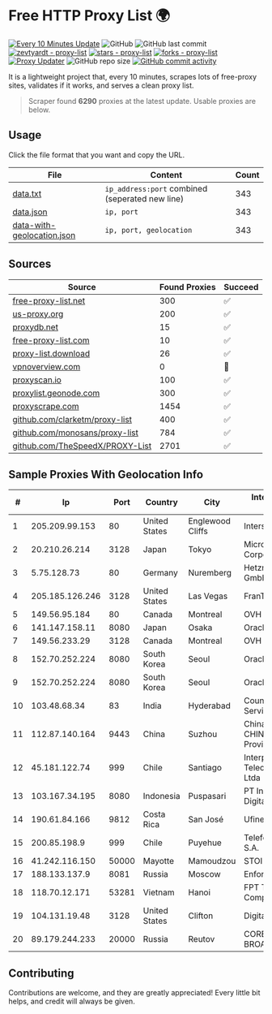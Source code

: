 
# Free HTTP Proxy List 🌍

[![Every 10 Minutes Update](https://github.com/mertguvencli/http-proxy-list/actions/workflows/main.yml/badge.svg?branch=main)](https://github.com/mertguvencli/http-proxy-list/actions/workflows/main.yml)
![GitHub](https://img.shields.io/github/license/mertguvencli/http-proxy-list)
![GitHub last commit](https://img.shields.io/github/last-commit/mertguvencli/http-proxy-list)
[![zevtyardt - proxy-list](https://img.shields.io/static/v1?label=zevtyardt&message=proxy-list&color=blue&logo=github)](https://github.com/zevtyardt/proxy-list "Go to GitHub repo")
[![stars - proxy-list](https://img.shields.io/github/stars/zevtyardt/proxy-list?style=social)](https://github.com/zevtyardt/proxy-list)
[![forks - proxy-list](https://img.shields.io/github/forks/zevtyardt/proxy-list?style=social)](https://github.com/zevtyardt/proxy-list)
[![Proxy Updater](https://github.com/zevtyardt/proxy-list/workflows/Proxy%20Updater/badge.svg)](https://github.com/zevtyardt/proxy-list/actions?query=workflow:"Proxy+Updater")
![GitHub repo size](https://img.shields.io/github/repo-size/zevtyardt/proxy-list)
[![GitHub commit activity](https://img.shields.io/github/commit-activity/m/zevtyardt/proxy-list?logo=commits)](https://github.com/zevtyardt/proxy-list/commits/main)

It is a lightweight project that, every 10 minutes, scrapes lots of free-proxy sites, validates if it works, and serves a clean proxy list.

> Scraper found **6290** proxies at the latest update. Usable proxies are below.

## Usage

Click the file format that you want and copy the URL.

|File|Content|Count|
|----|-------|-----|
|[data.txt](https://raw.githubusercontent.com/mertguvencli/http-proxy-list/main/proxy-list/data.txt)|`ip_address:port` combined (seperated new line)|343|
|[data.json](https://raw.githubusercontent.com/mertguvencli/http-proxy-list/main/proxy-list/data.json)|`ip, port`|343|
|[data-with-geolocation.json](https://raw.githubusercontent.com/mertguvencli/http-proxy-list/main/proxy-list/data-with-geolocation.json)|`ip, port, geolocation`|343|

## Sources

|Source|Found Proxies|Succeed|
|------|-------------|-------|
|[free-proxy-list.net](https://free-proxy-list.net)|300|✅|
|[us-proxy.org](https://www.us-proxy.org)|200|✅|
|[proxydb.net](http://proxydb.net)|15|✅|
|[free-proxy-list.com](https://free-proxy-list.com/?page=&port=&type%5B%5D=http&type%5B%5D=https&up_time=0&search=Search)|10|✅|
|[proxy-list.download](https://www.proxy-list.download/HTTP)|26|✅|
|[vpnoverview.com](https://vpnoverview.com/privacy/anonymous-browsing/free-proxy-servers)|0|🚫|
|[proxyscan.io](https://www.proxyscan.io)|100|✅|
|[proxylist.geonode.com](https://proxylist.geonode.com/api/proxy-list?limit=300&page=1&sort_by=lastChecked&sort_type=desc&protocols=http,https)|300|✅|
|[proxyscrape.com](https://api.proxyscrape.com/v2/?request=displayproxies&protocol=http&timeout=10000&country=all&ssl=all&anonymity=all)|1454|✅|
|[github.com/clarketm/proxy-list](https://raw.githubusercontent.com/clarketm/proxy-list/master/proxy-list-raw.txt)|400|✅|
|[github.com/monosans/proxy-list](https://raw.githubusercontent.com/monosans/proxy-list/main/proxies/http.txt)|784|✅|
|[github.com/TheSpeedX/PROXY-List](https://raw.githubusercontent.com/TheSpeedX/PROXY-List/master/http.txt)|2701|✅|


## Sample Proxies With Geolocation Info

|#|Ip|Port|Country|City|Internet Service Provider|
|-|--|----|-------|----|-------------------------|
|1|205.209.99.153|80|United States|Englewood Cliffs|Interserver, Inc|
|2|20.210.26.214|3128|Japan|Tokyo|Microsoft Corporation|
|3|5.75.128.73|80|Germany|Nuremberg|Hetzner Online GmbH|
|4|205.185.126.246|3128|United States|Las Vegas|FranTech Solutions|
|5|149.56.95.184|80|Canada|Montreal|OVH Hosting|
|6|141.147.158.11|8080|Japan|Osaka|Oracle Corporation|
|7|149.56.233.29|3128|Canada|Montreal|OVH Hosting|
|8|152.70.252.224|8080|South Korea|Seoul|Oracle Corporation|
|9|152.70.252.224|8080|South Korea|Seoul|Oracle Corporation|
|10|103.48.68.34|83|India|Hyderabad|Country Online Services PVT LTD|
|11|112.87.140.164|9443|China|Suzhou|China Unicom CHINA169 Jiangsu Province Network|
|12|45.181.122.74|999|Chile|Santiago|Interpit Telecomunicaciones Ltda|
|13|103.167.34.195|8080|Indonesia|Puspasari|PT Industri Kreatif Digital|
|14|190.61.84.166|9812|Costa Rica|San José|Ufinet Costa Rica|
|15|200.85.198.9|999|Chile|Puyehue|Telefonica del Sur S.A.|
|16|41.242.116.150|50000|Mayotte|Mamoudzou|STOI-block1|
|17|188.133.137.9|8081|Russia|Moscow|Enforta-SPB|
|18|118.70.12.171|53281|Vietnam|Hanoi|FPT Telecom Company|
|19|104.131.19.48|3128|United States|Clifton|DigitalOcean, LLC|
|20|89.179.244.233|20000|Russia|Reutov|CORBINA-BROADBAND|



## Contributing

Contributions are welcome, and they are greatly appreciated! Every
little bit helps, and credit will always be given.

